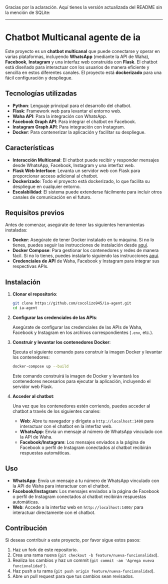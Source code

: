 Gracias por la aclaración. Aquí tienes la versión actualizada del README sin la mención de SQLite:

---

# Chatbot Multicanal agente de ia

Este proyecto es un **chatbot multicanal** que puede conectarse y operar en varias plataformas, incluyendo **WhatsApp** (mediante la API de Waha), **Facebook**, **Instagram** y una interfaz web construida con **Flask**. El chatbot está diseñado para interactuar con los usuarios de manera eficiente y sencilla en estos diferentes canales. El proyecto está **dockerizado** para una fácil configuración y despliegue.

## Tecnologías utilizadas

- **Python**: Lenguaje principal para el desarrollo del chatbot.
- **Flask**: Framework web para levantar el entorno web.
- **Waha API**: Para la integración con WhatsApp.
- **Facebook Graph API**: Para integrar el chatbot en Facebook.
- **Instagram Graph API**: Para integración con Instagram.
- **Docker**: Para contenerizar la aplicación y facilitar su despliegue.

## Características

- **Interacción Multicanal**: El chatbot puede recibir y responder mensajes desde WhatsApp, Facebook, Instagram y una interfaz web.
- **Flask Web Interface**: Levanta un servidor web con Flask para proporcionar acceso adicional al chatbot.
- **Dockerizado**: Todo el proyecto está dockerizado, lo que facilita su despliegue en cualquier entorno.
- **Escalabilidad**: El sistema puede extenderse fácilmente para incluir otros canales de comunicación en el futuro.

## Requisitos previos

Antes de comenzar, asegúrate de tener las siguientes herramientas instaladas:

- **Docker**: Asegúrate de tener Docker instalado en tu máquina. Si no lo tienes, puedes seguir las instrucciones de instalación desde [aquí](https://www.docker.com/get-started).
- **Docker Compose**: Para gestionar los contenedores y redes de manera fácil. Si no lo tienes, puedes instalarlo siguiendo las instrucciones [aquí](https://docs.docker.com/compose/install/).
- **Credenciales de API** de Waha, Facebook y Instagram para integrar sus respectivas APIs.

## Instalación

1. **Clonar el repositorio**:

   ```bash
   git clone https://github.com/cocolizo945/ia-agent.git
   cd ia-agent
   ```

2. **Configurar las credenciales de las APIs**:

   Asegúrate de configurar las credenciales de las APIs de Waha, Facebook y Instagram en los archivos correspondientes (`.env`, etc.).

3. **Construir y levantar los contenedores Docker**:

   Ejecuta el siguiente comando para construir la imagen Docker y levantar los contenedores:

   ```bash
   docker-compose up --build
   ```

   Este comando construirá la imagen de Docker y levantará los contenedores necesarios para ejecutar la aplicación, incluyendo el servidor web Flask.

4. **Acceder al chatbot**:

   Una vez que los contenedores estén corriendo, puedes acceder al chatbot a través de los siguientes canales:
   
   - **Web**: Abre tu navegador y dirígete a `http://localhost:1400` para interactuar con el chatbot en la interfaz web.
   - **WhatsApp**: Envía un mensaje al número de WhatsApp vinculado con la API de Waha.
   - **Facebook/Instagram**: Los mensajes enviados a la página de Facebook o perfil de Instagram conectados al chatbot recibirán respuestas automáticas.

## Uso

- **WhatsApp**: Envía un mensaje a tu número de WhatsApp vinculado con la API de Waha para interactuar con el chatbot.
- **Facebook/Instagram**: Los mensajes enviados a la página de Facebook o perfil de Instagram conectados al chatbot recibirán respuestas automáticas.
- **Web**: Accede a la interfaz web en `http://localhost:1400/` para interactuar directamente con el chatbot.

## Contribución

Si deseas contribuir a este proyecto, por favor sigue estos pasos:

1. Haz un fork de este repositorio.
2. Crea una rama nueva (`git checkout -b feature/nueva-funcionalidad`).
3. Realiza los cambios y haz un commit (`git commit -am 'Agrega nueva funcionalidad'`).
4. Haz push a tu rama (`git push origin feature/nueva-funcionalidad`).
5. Abre un pull request para que tus cambios sean revisados.
